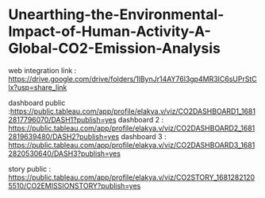 # Unearthing-the-Environmental-Impact-of-Human-Activity-A-Global-CO2-Emission-Analysis

web integration link : https://drive.google.com/drive/folders/1lBynJr14AY76l3gp4MR3IC6sUPrStClx?usp=share_link

dashboard public :https://public.tableau.com/app/profile/elakya.v/viz/CO2DASHBOARD1_16812817796070/DASH1?publish=yes
 dashboard 2 : https://public.tableau.com/app/profile/elakya.v/viz/CO2DASHBOARD2_16812819639480/DASH2?publish=yes
 dashboard 3 : https://public.tableau.com/app/profile/elakya.v/viz/CO2DASHBOARD3_16812820530640/DASH3?publish=yes

story public : https://public.tableau.com/app/profile/elakya.v/viz/CO2STORY_16812821205510/CO2EMISSIONSTORY?publish=yes
